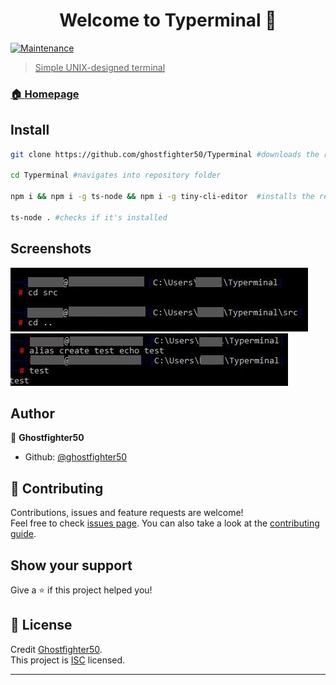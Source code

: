 <h1 align="center">Welcome to Typerminal 👋</h1>
<p>

  <a href="https://github.com/ghostfighter50/Typerminal/graphs/commit-activity" target="_blank">
    <img alt="Maintenance" src="https://img.shields.io/badge/Maintained%3F-no-red.svg" />
 
</p>

> Simple UNIX-designed terminal

### 🏠 [Homepage](https://github.com/ghostfighter50/Typerminal#readme)

## Install

```sh
git clone https://github.com/ghostfighter50/Typerminal #downloads the repository

cd Typerminal #navigates into repository folder

npm i && npm i -g ts-node && npm i -g tiny-cli-editor  #installs the required packages

ts-node . #checks if it's installed
```

## Screenshots

![Screenshot 1](/screenshots/term1(1).jpg?raw=true "Interactive")
![Screenshot 2](/screenshots/term2(1).jpg?raw=true "with aliases")

## Author

👤 **Ghostfighter50**

* Github: [@ghostfighter50](https://github.com/ghostfighter50)

## 🤝 Contributing

Contributions, issues and feature requests are welcome!<br />Feel free to check [issues page](https://github.com/ghostfighter50/Typerminal/issues). You can also take a look at the [contributing guide](https://github.com/ghostfighter50/Nano-Shell/blob/master/CONTRIBUTING.md).

## Show your support

Give a ⭐️ if this project helped you!

## 📝 License

Credit [Ghostfighter50](https://github.com/ghostfighter50).<br />
This project is [ISC](https://github.com/ghostfighter50/Typerminal/blob/main/LICENSE) licensed.

***

